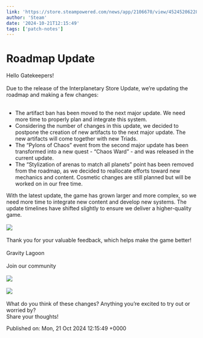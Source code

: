 ```yaml
---
link: 'https://store.steampowered.com/news/app/2106670/view/4524520622835919591'
author: 'Steam'
date: '2024-10-21T12:15:49'
tags: ['patch-notes']
---
```


# Roadmap Update

Hello Gatekeepers!<br /><br />Due to the release of the Interplanetary Store Update, we’re updating the roadmap and making a few changes:<br /><br /><ul class="bb_ul"><li> The artifact ban has been moved to the next major update. We need more time to properly plan and integrate this system.<br /></li><li> Considering the number of changes in this update, we decided to postpone the creation of new artifacts to the next major update. The new artifacts will come together with new Triads.<br /></li><li> The “Pylons of Chaos” event from the second major update has been transformed into a new quest - “Chaos Ward” - and was released in the current update.<br /></li><li> The “Stylization of arenas to match all planets” point has been removed from the roadmap, as we decided to reallocate efforts toward new mechanics and content. Cosmetic changes are still planned but will be worked on in our free time.</li></ul> With the latest update, the game has grown larger and more complex, so we need more time to integrate new content and develop new systems. The update timelines have shifted slightly to ensure we deliver a higher-quality game.<br /><br /><img src="https://clan.akamai.steamstatic.com/images/42755050/53a13490afb069dec16ecd3e504fa15a7908a49c.png" /><br /><br />Thank you for your valuable feedback, which helps make the game better!<br /><br />Gravity Lagoon<br /><br />Join our community<br /><br /><a class="bb_link" href="https://steamcommunity.com/linkfilter/?u=https%3A%2F%2Fdiscord.gg%2FHkrp6AUa5S" rel=" noopener" target="_blank"><img src="https://clan.akamai.steamstatic.com/images/42755050/d0a560fa78423e2e3e18c3294e8b4553dac70eb9.png" /></a><br /><br /><a class="bb_link" href="https://steamcommunity.com/linkfilter/?u=https%3A%2F%2Fforms.gle%2FfcaySk59EmeZbfEq5" rel=" noopener" target="_blank"><img src="https://clan.akamai.steamstatic.com/images/42755050/bb2a549e5461d8d4ac4351f70461fbcc09c1b5f4.png" /></a><br /><br />What do you think of these changes? Anything you’re excited to try out or worried by?<br />Share your thoughts!

Published on: Mon, 21 Oct 2024 12:15:49 +0000